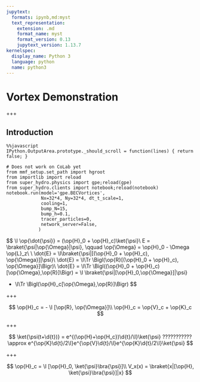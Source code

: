 ```yaml
---
jupytext:
  formats: ipynb,md:myst
  text_representation:
    extension: .md
    format_name: myst
    format_version: 0.13
    jupytext_version: 1.13.7
kernelspec:
  display_name: Python 3
  language: python
  name: python3
---
```


# Vortex Demonstration

+++

## Introduction

```{code-cell} ipython3
%%javascript
IPython.OutputArea.prototype._should_scroll = function(lines) { return false; }
```

```{code-cell} ipython3
# Does not work on CoLab yet
from mmf_setup.set_path import hgroot
from importlib import reload
from super_hydro.physics import gpe;reload(gpe)
from super_hydro.clients import notebook;reload(notebook)
notebook.run(model='gpe.BECVortices',
             Nx=32*4, Ny=32*4, dt_t_scale=1,
             cooling=1,
             bump_N=15,
             bump_h=0.1,
             tracer_particles=0,
             network_server=False,
            )
```

$$
  \I \op{\dot{\psi}} = (\op{H}_0 + \op{H}_c)\ket{\psi}\\
  E = \braket{\psi|\op{\Omega}|\psi}, \qquad
  \op{\Omega} = \op{H}_0 - \Omega \op{L}_z\\
  \\
  \dot{E} = \I\braket{\psi|[(\op{H}_0 + \op{H}_c), \op{\Omega}]|\psi}\\
  \dot{E} = \I\Tr \Bigl(\op{R}[(\op{H}_0 + \op{H}_c), \op{\Omega}]\Bigr)\\
  \dot{E} = \I\Tr \Bigl((\op{H}_0 + \op{H}_c)[\op{\Omega},\op{R}]\Bigr)
  = \I \braket{\psi|[\op{H}_0,\op{\Omega}]|\psi}
  + \I\Tr \Bigl(\op{H}_c[\op{\Omega},\op{R}]\Bigr)
$$

+++

$$
  \op{H}_c = - \I [\op{R}, \op{\Omega}]\\
  \op{H}_c = \op{V}_c + \op{K}_c
$$

+++

$$
  \ket{\psi(t+\d{t})} = e^{(\op{H}+\op{H_c})\d{t}/\I}\ket{\psi} 
  ???????????\approx
  e^{\op{K}\d{t}/2\I}e^{\op{V}\d{t}/\I}e^{\op{K}\d{t}/2\I}\ket{\psi}
$$

+++

$$
  \op{H}_c = \I [\op{H}_0, \ket{\psi}\bra{\psi}]\\
  V_x(x) = \braket{x|[\op{H}, \ket{\psi}\bra{\psi}]|x}
$$

```{code-cell} ipython3

```

